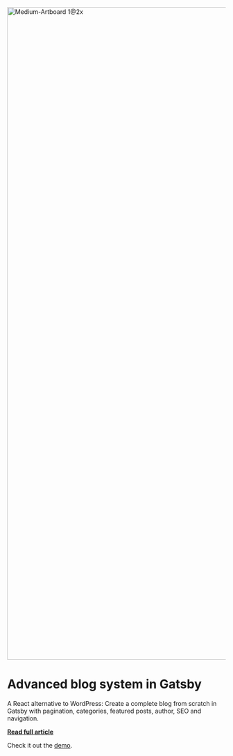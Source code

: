 <img width="1500" alt="Medium-Artboard 1@2x" src="https://user-images.githubusercontent.com/4838076/57085600-7149e900-6cf4-11e9-8511-3427b409e2d6.png">


# Advanced blog system in Gatsby

A React alternative to WordPress: Create a complete blog from scratch in Gatsby with pagination, categories, featured posts, author, SEO and navigation.

**[Read full article](https://medium.com/@danilowoznica/advanced-blog-system-in-gatsby-16e0cd6b85ad)**

Check it out the [demo](https://gatsby-advanced-blog-system.danilowoz.now.sh/).
